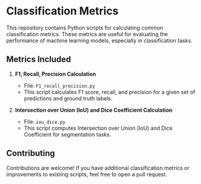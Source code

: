 # Classification Metrics

This repository contains Python scripts for calculating common classification metrics. These metrics are useful for evaluating the performance of machine learning models, especially in classification tasks.

## Metrics Included

1. **F1, Recall, Precision Calculation**
   - File: `F1_recall_precision.py`
   - This script calculates F1 score, recall, and precision for a given set of predictions and ground truth labels.

2. **Intersection over Union (IoU) and Dice Coefficient Calculation**
   - File: `iou_dice.py`
   - This script computes Intersection over Union (IoU) and Dice Coefficient for segmentation tasks.

## Contributing

Contributions are welcome! If you have additional classification metrics or improvements to existing scripts, feel free to open a pull request.
